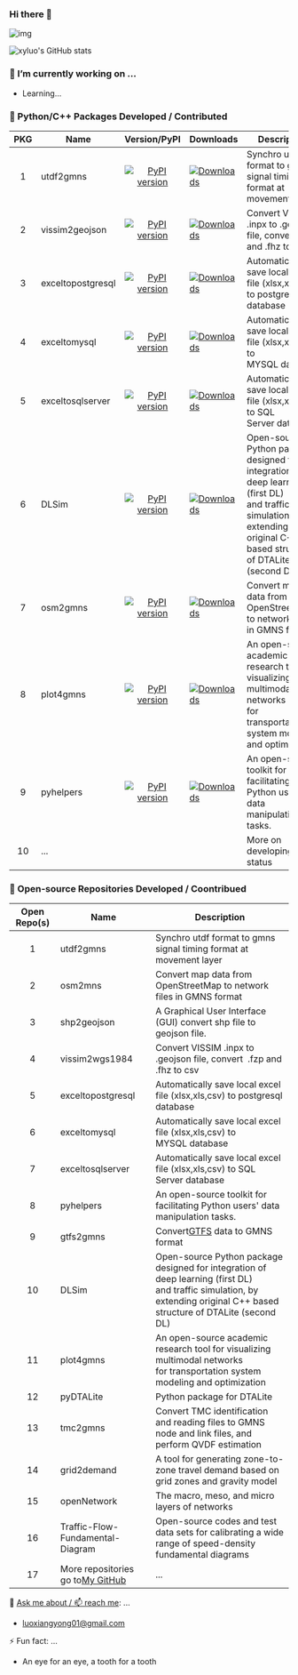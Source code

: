 ### Hi there 👋

![img](https://komarev.com/ghpvc/?username=your-github-username)

![xyluo's GitHub stats](https://github-readme-stats.vercel.app/api?username=xyluo25&rank_icon=github)


### **🔭 I’m currently working on ...**

* Learning...

### **🌱 Python/C++ Packages Developed / Contributed**

| PKG | Name              |                                               Version/PyPI                                               | Downloads                                                                                                | Description                                                                                                                                                                   |
| :-: | ----------------- | :------------------------------------------------------------------------------------------------------: | -------------------------------------------------------------------------------------------------------- | ----------------------------------------------------------------------------------------------------------------------------------------------------------------------------- |
|  1  | utdf2gmns         |         [![PyPI version](https://badge.fury.io/py/utdf2gmns.svg)](https://badge.fury.io/py/utdf2gmns)         | [![Downloads](https://static.pepy.tech/badge/utdf2gmns)](https://pepy.tech/project/utdf2gmns)                 | Synchro utdf format to gmns signal timing format at movement layer                                                                                                            |
|  2  | vissim2geojson    |    [![PyPI version](https://badge.fury.io/py/vissim2geojson.svg)](https://badge.fury.io/py/vissim2geojson)    | [![Downloads](https://static.pepy.tech/badge/vissim2geojson)](https://pepy.tech/project/vissim2geojson)       | Convert VISSIM .inpx to .geojson file, convert  .fzp and .fhz to csv                                                                                                       |
|  3  | exceltopostgresql | [![PyPI version](https://badge.fury.io/py/exceltopostgresql.svg)](https://badge.fury.io/py/exceltopostgresql) | [![Downloads](https://static.pepy.tech/badge/exceltopostgresql)](https://pepy.tech/project/exceltopostgresql) | Automatically save local excel file (xlsx,xls,csv) to postgresql database                                                                                                   |
|  4  | exceltomysql      |      [![PyPI version](https://badge.fury.io/py/exceltomysql.svg)](https://badge.fury.io/py/exceltomysql)      | [![Downloads](https://static.pepy.tech/badge/exceltomysql)](https://pepy.tech/project/exceltomysql)           | Automatically save local excel file (xlsx,xls,csv) to MYSQL database                                                                                                        |
|  5  | exceltosqlserver  |  [![PyPI version](https://badge.fury.io/py/exceltosqlserver.svg)](https://badge.fury.io/py/exceltosqlserver)  | [![Downloads](https://static.pepy.tech/badge/exceltosqlserver)](https://pepy.tech/project/exceltosqlserver)   | Automatically save local excel file (xlsx,xls,csv) to SQL Server database                                                                                                   |
|  6  | DLSim             |             [![PyPI version](https://badge.fury.io/py/DLSim.svg)](https://badge.fury.io/py/DLSim)             | [![Downloads](https://static.pepy.tech/badge/dlsim)](https://pepy.tech/project/dlsim)                         | Open-source Python package designed for integration of deep learning (first DL)<br />and traffic simulation, by extending original C++ based structure of DTALite (second DL) |
|  7  | osm2gmns          |          [![PyPI version](https://badge.fury.io/py/osm2gmns.svg)](https://badge.fury.io/py/osm2gmns)          | [![Downloads](https://static.pepy.tech/badge/osm2gmns)](https://pepy.tech/project/osm2gmns)                   | Convert map data from OpenStreetMap to network files in GMNS format                                                                                                           |
|  8  | plot4gmns         |         [![PyPI version](https://badge.fury.io/py/plot4gmns.svg)](https://badge.fury.io/py/plot4gmns)         | [![Downloads](https://static.pepy.tech/badge/plot4gmns)](https://pepy.tech/project/plot4gmns)                 | An open-source academic research tool for visualizing multimodal networks<br />for transportation system modeling and optimization                                            |
|  9  | pyhelpers         |         [![PyPI version](https://badge.fury.io/py/pyhelpers.svg)](https://badge.fury.io/py/pyhelpers)         | [![Downloads](https://static.pepy.tech/badge/pyhelpers)](https://pepy.tech/project/pyhelpers)                 | An open-source toolkit for facilitating Python users' data manipulation tasks.                                                                                                |
| 10 | ...               |                                                                                                          |                                                                                                          | More on developing status                                                                                                                                                     |

### **👯 Open-source Repositories Developed / Coontribued**

| Open Repo(s) | Name                                                                         | Description                                                                                                                                                                   |
| :----------: | ---------------------------------------------------------------------------- | ----------------------------------------------------------------------------------------------------------------------------------------------------------------------------- |
|      1      | utdf2gmns                                                                    | Synchro utdf format to gmns signal timing format at movement layer                                                                                                            |
|      2      | osm2mns                                                                      | Convert map data from OpenStreetMap to network files in GMNS format                                                                                                           |
|      3      | shp2geojson                                                                  | A Graphical User Interface (GUI) convert shp file to geojson file.                                                                                                            |
|      4      | vissim2wgs1984                                                               | Convert VISSIM .inpx to .geojson file, convert  .fzp and .fhz to csv                                                                                                       |
|      5      | exceltopostgresql                                                            | Automatically save local excel file (xlsx,xls,csv) to postgresql database                                                                                                   |
|      6      | exceltomysql                                                                 | Automatically save local excel file (xlsx,xls,csv) to MYSQL database                                                                                                        |
|      7      | exceltosqlserver                                                             | Automatically save local excel file (xlsx,xls,csv) to SQL Server database                                                                                                   |
|      8      | pyhelpers                                                                    | An open-source toolkit for facilitating Python users' data manipulation tasks.                                                                                                |
|      9      | gtfs2gmns                                                                    | Convert[GTFS](https://gtfs.org/) data to GMNS format                                                                                                                             |
|      10      | DLSim                                                                        | Open-source Python package designed for integration of deep learning (first DL)<br />and traffic simulation, by extending original C++ based structure of DTALite (second DL) |
|      11      | plot4gmns                                                                    | An open-source academic research tool for visualizing multimodal networks<br />for transportation system modeling and optimization                                            |
|      12      | pyDTALite                                                                    | Python package for DTALite                                                                                                                                                    |
|      13      | tmc2gmns                                                                     | Convert TMC identification and reading files to GMNS node and link files, and perform QVDF estimation                                                                         |
|      14      | grid2demand                                                                  | A tool for generating zone-to-zone travel demand based on grid zones and gravity model                                                                                        |
|      15      | openNetwork                                                                  | The macro, meso, and micro layers of networks                                                                                                                                 |
|      16      | Traffic-Flow-Fundamental-Diagram                                             | Open-source codes and test data sets for calibrating a wide range of speed-density fundamental diagrams                                                                       |
|      17      | More repositories go to[My GitHub](https://github.com/xyluo25?tab=repositories) | ...                                                                                                                                                                           |

💬 [Ask me about / 📫 reach me](xyluo25.github.io):  ...

* luoxiangyong01@gmail.com

⚡ Fun fact: ...

* An eye for an eye, a tooth for a tooth
